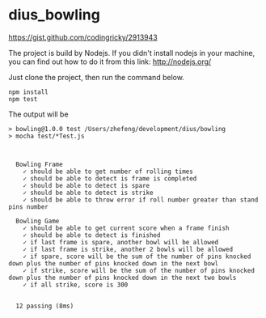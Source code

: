 # dius_bowling
https://gist.github.com/codingricky/2913943

The project is build by Nodejs. If you didn't install nodejs in your machine, you can find out how to do it from this link:
http://nodejs.org/


Just clone the project, then run the command below. 

```
npm install
npm test
```
The output will be
```
> bowling@1.0.0 test /Users/zhefeng/development/dius/bowling
> mocha test/*Test.js



  Bowling Frame
    ✓ should be able to get number of rolling times
    ✓ should be able to detect is frame is completed
    ✓ should be able to detect is spare
    ✓ should be able to detect is strike
    ✓ should be able to throw error if roll number greater than stand pins number

  Bowling Game
    ✓ should be able to get current score when a frame finish
    ✓ should be able to detect is finished
    ✓ if last frame is spare, another bowl will be allowed
    ✓ if last frame is strike, another 2 bowls will be allowed
    ✓ if spare, score will be the sum of the number of pins knocked down plus the number of pins knocked down in the next bowl
    ✓ if strike, score will be the sum of the number of pins knocked down plus the number of pins knocked down in the next two bowls
    ✓ if all strike, score is 300


  12 passing (8ms)
```
